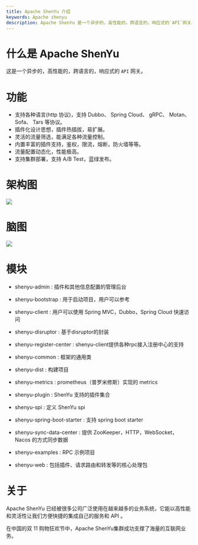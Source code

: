 ```yaml
---
title: Apache ShenYu 介绍
keywords: Apache shenyu
description: Apache ShenYu 是一个异步的，高性能的，跨语言的，响应式的`API`网关。
---
```


# 什么是 Apache ShenYu

这是一个异步的，高性能的，跨语言的，响应式的 `API` 网关。

# 功能

* 支持各种语言(http 协议)，支持 Dubbo、 Spring Cloud、 gRPC、 Motan、 Sofa、 Tars 等协议。
* 插件化设计思想，插件热插拔，易扩展。
* 灵活的流量筛选，能满足各种流量控制。
* 内置丰富的插件支持，鉴权，限流，熔断，防火墙等等。
* 流量配置动态化，性能极高。
* 支持集群部署，支持 A/B Test，蓝绿发布。

# 架构图

![](/img/architecture/shenyu-framework.png)

# 脑图

![](https://shenyu.apache.org/img/shenyu/activite/shenyu-xmind.png)


# 模块

 * shenyu-admin : 插件和其他信息配置的管理后台

 * shenyu-bootstrap : 用于启动项目，用户可以参考

 * shenyu-client : 用户可以使用 Spring MVC，Dubbo，Spring Cloud 快速访问
 
 * shenyu-disruptor : 基于disruptor的封装
  
 * shenyu-register-center : shenyu-client提供各种rpc接入注册中心的支持
  
 * shenyu-common : 框架的通用类

 * shenyu-dist : 构建项目

 * shenyu-metrics : prometheus（普罗米修斯）实现的 metrics

 * shenyu-plugin : ShenYu 支持的插件集合

 * shenyu-spi : 定义 ShenYu spi

 * shenyu-spring-boot-starter : 支持 spring boot starter

 * shenyu-sync-data-center : 提供 ZooKeeper，HTTP，WebSocket，Nacos 的方式同步数据

 * shenyu-examples : RPC 示例项目

 * shenyu-web : 包括插件、请求路由和转发等的核心处理包


# 关于

Apache ShenYu 已经被很多公司广泛使用在越来越多的业务系统，它能以高性能和灵活性让我们方便快捷的集成自己的服务和 API 。

在中国的双 11 购物狂欢节中，Apache ShenYu集群成功支撑了海量的互联网业务。
